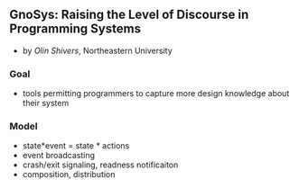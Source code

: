 GnoSys: Raising the Level of Discourse in Programming Systems
---

- by *Olin Shivers*, Northeastern University

### Goal
- tools permitting programmers to capture more design knowledge about their system

### Model
- state*event = state * actions
- event broadcasting
- crash/exit signaling, readness notificaiton
- composition, distribution

